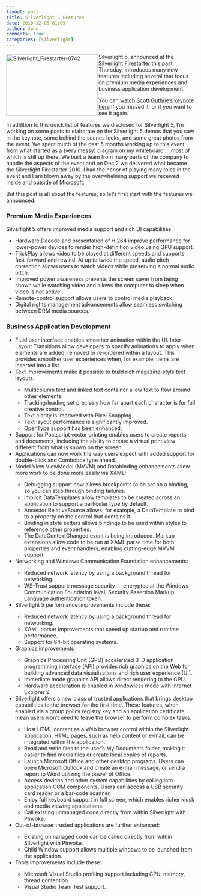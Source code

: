 ```yaml
---
layout: post
title: Silverlight 5 Features
date: 2010-12-05 01:09
author: John
comments: true
categories: [Silverlight]
---
```

<p><a href="http://images.johnpapa.net/wp-content/uploads/files/media/image/Windows-Live-Writer/9d845f395911_12C14/Silverlight_Firestarter-0742_2.jpg"><img style="border-bottom: 0px; border-left: 0px; margin: 2px 2px 2px 0px; padding-left: 0px; padding-right: 0px; display: inline; float: left; border-top: 0px; border-right: 0px; padding-top: 0px" title="Silverlight_Firestarter-0742" border="0" alt="Silverlight_Firestarter-0742" align="left" src="http://images.johnpapa.net/wp-content/uploads/files/media/image/Windows-Live-Writer/9d845f395911_12C14/Silverlight_Firestarter-0742_thumb.jpg" width="244" height="164" /></a>Silverlight 5, announced at the <a href="http://jpapa.me/slfs10">Silverlight Firestarter</a> this past Thursday, introduces many new features including several that focus on premium media experiences and business application development. </p>  <p>You can <a href="http://jpapa.me/slfs10keynote">watch Scott Guthrie’s keynote here</a> if you missed it, or if you want to see it again.&#160; </p>  <p>In addition to this quick list of features we disclosed for Silverlight 5, I’m working on some posts to elaborate on the Silverlight 5 demos that you saw in the keynote, some behind the scenes looks, and some great photos from the event. We spent much of the past 5 months working up to this event from what started as a (very messy) diagram on my whiteboard … most of which is still up there. We built a team from many parts of the company to handle the aspects of the event and on Dec 2 we delivered what became the Silverlight Firestarter 2010. I had the honor of playing many roles in the event and I am blown away by the overwhelming support we received inside and outside of Microsoft.</p>  <p>But this post is all about the features, so let’s first start with the features we announced:</p>  <h3><strong>Premium Media Experiences</strong></h3>  <p>Silverlight 5 offers improved media support and rich UI capabilities:</p>  <ul>   <li>Hardware Decode and presentation of H.264 improve performance for lower-power devices to render high-definition video using GPU support.</li>    <li>TrickPlay allows video to be played at different speeds and supports fast-forward and rewind. At up to twice the speed, audio pitch correction allows users to watch videos while preserving a normal audio pitch.</li>    <li>Improved power awareness prevents the screen saver from being shown while watching video and allows the computer to sleep when video is not active.</li>    <li>Remote-control support allows users to control media playback.</li>    <li>Digital rights management advancements allow seamless switching between DRM media sources.</li> </ul>  <p><b></b></p>  <h3><b>Business Application Development</b></h3>  <ul>   <li>Fluid user interface enables smoother animation within the UI. Inter-Layout Transitions allow developers to specify animations to apply when elements are added, removed or re-ordered within a layout. This provides smoother user experiences when, for example, items are inserted into a list.</li>    <li>Text improvements make it possible to build rich magazine-style text layouts:</li>    <ul>     <li>Multicolumn text and linked text container allow text to flow around other elements.</li>      <li>Tracking/leading set precisely how far apart each character is for full creative control.</li>      <li>Text clarity is improved with Pixel Snapping.</li>      <li>Text layout performance is significantly improved.</li>      <li>OpenType support has been enhanced.</li>   </ul>    <li>Support for Postscript vector printing enables users to create reports and documents, including the ability to create a virtual print view different from what is shown on the screen.</li>    <li>Applications can now work the way users expect with added support for double-click and Combobox type ahead.</li>    <li>Model View ViewModel (MVVM) and Databinding enhancements allow more work to be done more easily via XAML:</li>    <ul>     <li>Debugging support now allows breakpoints to be set on a binding, so you can step through binding failures.</li>      <li>Implicit DataTemplates allow templates to be created across an application to support a particular type by default.</li>      <li>Ancestor RelativeSource allows, for example, a DataTemplate to bind to a property on the control that contains it.</li>      <li>Binding in style setters allows bindings to be used within styles to reference other properties.</li>      <li>The DataContextChanged event is being introduced. Markup extensions allow code to be run at XAML parse time for both properties and event handlers, enabling cutting-edge MVVM support. </li>   </ul>    <li>Networking and Windows Communication Foundation enhancements:</li>    <ul>     <li>Reduced network latency by using a background thread for networking.</li>      <li>WS-Trust support: message security — encrypted at the Windows Communication Foundation level; Security Assertion Markup Language authentication token.</li>   </ul>    <li>Silverlight 5 performance improvements include these: </li>    <ul>     <li>Reduced network latency by using a background thread for networking.</li>      <li>XAML parser improvements that speed up startup and runtime performance.</li>      <li>Support for 64-bit operating systems.</li>   </ul>    <li>Graphics improvements</li>    <ul>     <li>Graphics Processing Unit (GPU) accelerated 3-D application programming interface (API) provides rich graphics on the Web for building advanced data visualizations and rich user experience (UI).</li>      <li>Immediate mode graphics API allows direct rendering to the GPU.</li>      <li>Hardware acceleration is enabled in windowless mode with Internet Explorer 9.</li>   </ul>    <li>Silverlight offers a new class of trusted applications that brings desktop capabilities to the browser for the first time. These features, when enabled via a group policy registry key and an application certificate, mean users won’t need to leave the browser to perform complex tasks:</li>    <ul>     <li>Host HTML content as a Web browser control within the Silverlight application. HTML pages, such as help content or e-mail, can be integrated within the application.</li>      <li>Read and write files to the user’s My Documents folder, making it easier to find media files or create local copies of reports. </li>      <li>Launch Microsoft Office and other desktop programs. Users can open Microsoft Outlook and create an e-mail message, or send a report to Word utilizing the power of Office. </li>      <li> Access devices and other system capabilities by calling into application COM components. Users can access a USB security card reader or a bar-code scanner.</li>      <li>Enjoy full keyboard support in full screen, which enables richer kiosk and media viewing applications.</li>      <li>Call existing unmanaged code directly from within Silverlight with PInvoke.</li>   </ul>    <li>Out-of-browser trusted applications are further enhanced:</li>    <ul>     <li>Existing unmanaged code can be called directly from within Silverlight with PInvoke.</li>      <li>Child Window support allows multiple windows to be launched from the application.</li>   </ul>    <li>Tools improvements include these:</li>    <ul>     <li>Microsoft Visual Studio profiling support including CPU, memory, thread contention.</li>      <li>Visual Studio Team Test support.</li>   </ul> </ul>

